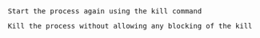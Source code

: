 <pre> Start the process again using the kill command</pre>

<pre> Kill the process without allowing any blocking of the kill command  </pre>


